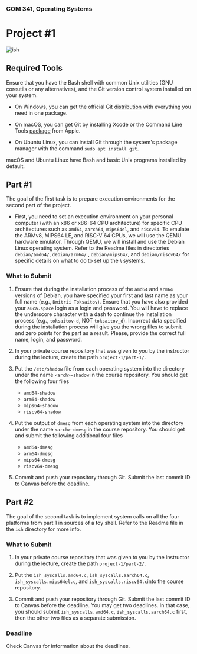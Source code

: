 ### COM 341, Operating Systems
# Project #1

![ish](http://i.imgur.com/hUwm2PG.gif)

## Required Tools

Ensure that you have the Bash shell with common Unix utilities (GNU coreutils or
any alternatives), and the Git version control system installed on your system.

* On Windows, you can get the official Git
  [distribution](https://git-scm.com/downloads) with everything you need in one
  package.

* On macOS, you can get Git by installing Xcode or the Command Line Tools
  [package](https://developer.apple.com/opensource) from Apple.

* On Ubuntu Linux, you can install Git through the system's package manager with
  the command `sudo apt install git`.

macOS and Ubuntu Linux have Bash and basic Unix programs installed by default.

## Part #1

The goal of the first task is to prepare execution environments for the second
part of the project.

* First, you need to set an execution environment on your personal computer
  (with an x86 or x86-64 CPU architecture) for specific CPU architectures such
  as `amd64`, `aarch64`, `mips64el`, and `riscv64`. To emulate the ARMv8, MIPS64
  LE, and RISC-V 64 CPUs, we will use the QEMU hardware emulator. Through QEMU,
  we will install and use the Debian Linux operating system. Refer to the Readme
  files in directories `debian/amd64/`, `debian/arm64/` , `debian/mips64/`, and
  `debian/riscv64/` for specific details on what to do to set up the \ systems.

### What to Submit

1. Ensure that during the installation process of the `amd64` and `arm64`
   versions of Debian, you have specified your first and last name as your full
   name (e.g., `Dmitrii Toksaitov`).  Ensure that you have also provided your
   `auca.space` login as a login and password. You will have to replace the
   underscore character with a dash to continue the installation process (e.g.,
   `toksaitov-d`, NOT `toksaitov_d`). Incorrect data specified during the
   installation process will give you the wrong files to submit and zero points
   for the part as a result. Please, provide the correct full name, login, and
   password.

2. In your private course repository that was given to you by the instructor
   during the lecture, create the path `project-1/part-1/`.

3. Put the `/etc/shadow` file from each operating system into the directory
   under the name `<arch>-shadow` in the course repository. You should get the
   following four files

    * `amd64-shadow`
    * `arm64-shadow`
    * `mips64-shadow`
    * `riscv64-shadow`

4. Put the output of `dmesg` from each operating system into the directory under
   the name `<arch>-dmesg` in the course repository. You should get and submit the
   following additional four files

    * `amd64-dmesg`
    * `arm64-dmesg`
    * `mips64-dmesg`
    * `riscv64-dmesg`

5. Commit and push your repository through Git. Submit the last commit ID to Canvas
   before the deadline.

## Part #2

The goal of the second task is to implement system calls on all the four
platforms from part 1 in sources of a toy shell. Refer to the Readme file in the
`ish` directory for more info.

### What to Submit

1. In your private course repository that was given to you by the instructor
   during the lecture, create the path `project-1/part-2/`.

3. Put the `ish_syscalls.amd64.c`, `ish_syscalls.aarch64.c`,
   `ish_syscalls.mips64el.c`, and `ish_syscalls.riscv64.c`into the course
   repository.

5. Commit and push your repository through Git. Submit the last commit ID to
   Canvas before the deadline. You may get two deadlines. In that case, you
   should submit `ish_syscalls.amd64.c`, `ish_syscalls.aarch64.c` first, then
   the other two files as a separate submission.

### Deadline

Check Canvas for information about the deadlines.
